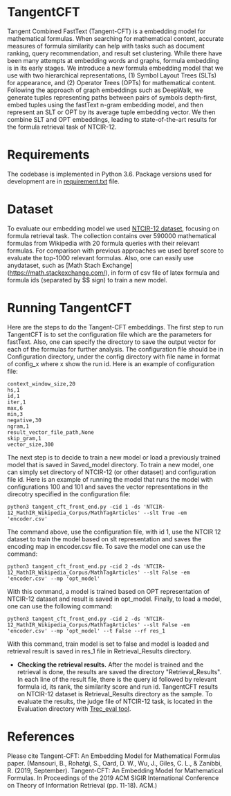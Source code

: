 # TangentCFT
Tangent Combined FastText (Tangent-CFT) is a embedding model for mathematical formulas. When searching for mathematical content, accurate measures of formula similarity can help with tasks such as document ranking, query recommendation, and result set clustering. While there have been many attempts at embedding words and graphs, formula embedding is in its early stages. 
We introduce a new formula embedding model that we use with two hierarchical representations, (1) Symbol Layout Trees (SLTs) for appearance, and (2) Operator Trees (OPTs) for mathematical content. Following the approach of graph embeddings such as DeepWalk, we generate tuples representing paths between pairs of symbols depth-first, embed tuples using the fastText n-gram embedding model, and then represent an SLT or OPT by its average tuple embedding vector. We then combine SLT and OPT embeddings, leading to state-of-the-art results for the formula retrieval task of NTCIR-12.

# Requirements
The codebase is implemented in Python 3.6. Package versions used for development are in [requirement.txt](https://github.com/BehroozMansouri/TangentCFT/blob/master/requirements.txt) file.

# Dataset
To evaluate our embedding model we used [NTCIR-12 dataset](https://www.cs.rit.edu/~rlaz/NTCIR-12_MathIR_Wikipedia_Corpus.zip), focusing on formula retrieval task. The collection contains over 590000 mathematical formulas from Wikipedia with 20 formula queries with their relevant formulas. For comparison with previous approaches we used bpref score to evaluate the top-1000 relevant formulas. 
Also, one can easily use anydataset, such as [Math Stach Exchange] (https://math.stackexchange.com/), in form of csv file of latex formula and formula ids (separated by $$ sign) to train a new model. 

# Running TangentCFT
Here are the steps to do the Tangent-CFT embeddings. 
The first step to run TangentCFT is to set the configuration file which are the parameters for fastText. Also, one can specify the directory to save the output vector for each of the formulas for further analysis. The configuration file should be in Configuration directory, under the config directory with file name in format of config_x where x show the run id. Here is an example of configuration file:
```
context_window_size,20
hs,1
id,1
iter,1
max,6
min,3
negative,30
ngram,1
result_vector_file_path,None
skip_gram,1
vector_size,300

```
The next step is to decide to train a new model or load a previously trained model that is saved in Saved_model directory. To train a new model, one can simply set directory of NTCIR-12 (or other dataset) and configuration file id. Here is an example of running the model that runs the model with configurations 100 and 101 and saves the vector representations in the direcotry specified in the configuration file:
```
python3 tangent_cft_front_end.py -cid 1 -ds 'NTCIR-12_MathIR_Wikipedia_Corpus/MathTagArticles' --slt True -em 'encoder.csv'
```
The command above, use the configuration file, with id 1, use the NTCIR 12 dataset to train the model based on slt representation and saves the encoding map in encoder.csv file. To save the model one can use the command:
```
python3 tangent_cft_front_end.py -cid 2 -ds 'NTCIR-12_MathIR_Wikipedia_Corpus/MathTagArticles' --slt False -em 'encoder.csv' --mp 'opt_model' 
```
With this command, a model is trained based on OPT representation of NTCIR-12 dataset and result is saved in opt_model. Finally, to load a model, one can use the following command:
```
python3 tangent_cft_front_end.py -cid 2 -ds 'NTCIR-12_MathIR_Wikipedia_Corpus/MathTagArticles' --slt False -em 'encoder.csv' --mp 'opt_model' --t False --rf res_1
```
With this command, train model is set to false and model is loaded and retrieval result is saved in res_1 file in Retrieval_Results directory.

* **Checking the retrieval results.** After the model is trained and the retrieval is done, the results are saved the directory "Retrieval_Results". In each line of the result file, there is the query id followed by relevant formula id, its rank, the similarity score and run id. TangentCFT results on NTCIR-12 dataset is Retrieval_Results directory as the sample. To evaluate the results, the judge file of NTCIR-12 task, is located in the Evaluation directory with [Trec_eval tool](https://trec.nist.gov/trec_eval/). 

# References
Please cite Tangent-CFT: An Embedding Model for Mathematical Formulas paper. (Mansouri, B., Rohatgi, S., Oard, D. W., Wu, J., Giles, C. L., & Zanibbi, R. (2019, September). Tangent-CFT: An Embedding Model for Mathematical Formulas. In Proceedings of the 2019 ACM SIGIR International Conference on Theory of Information Retrieval (pp. 11-18). ACM.)

